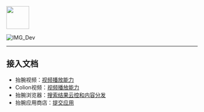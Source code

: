 [<img src="favicon.ico" width="60" height="60" align="middle" />](https://www.hankmi.com)

![IMG_Dev](https://s2.loli.net/2022/08/16/DS1LWZoTU4kh8AM.png)

***

## 接入文档
* 抬腕视频：[视频播放能力](dev/media.md)
* Colion视频：[视频播放能力](dev/media.md)
* 抬腕浏览器：[搜索结果云控和内容分发](dev/browser.md)  
* 抬腕应用商店：[提交应用](dev/apps.md)
